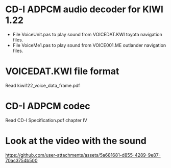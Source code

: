 # CD-I ADPCM audio decoder for KIWI 1.22
+ File VoiceUnit.pas to play sound from VOICEDAT.KWI toyota navigation files.
+ File VoiceMe1.pas to play sound from VOICE001.ME outlander navigation files.

# VOICEDAT.KWI file format
Read kiwi122_voice_data_frame.pdf

# CD-I ADPCM codec
Read CD-I Specification.pdf chapter IV

# Look at the video with the sound
https://github.com/user-attachments/assets/5a681681-d855-4289-9e87-70ac3754b500

